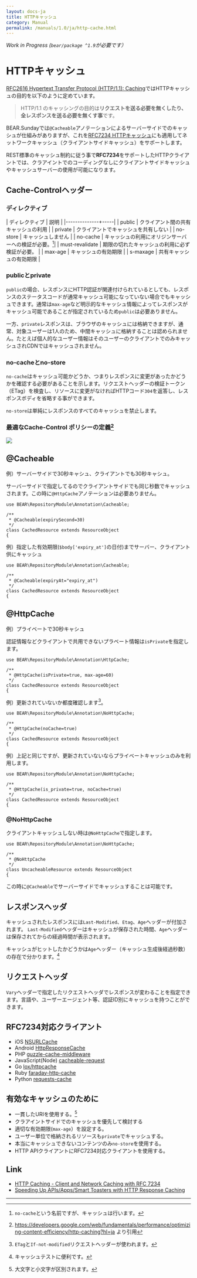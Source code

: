 ```yaml
---
layout: docs-ja
title: HTTPキャッシュ
category: Manual
permalink: /manuals/1.0/ja/http-cache.html
---
```


*Work in Progress (`bear/package ^1.9`が必要です）*

# HTTPキャッシュ

[RFC2616 Hypertext Transfer Protocol (HTTP/1.1): Caching](https://triple-underscore.github.io/RFC2616-ja.html#section-13)ではHTTPキャッシュの目的を以下のように定めています。

>  HTTP/1.1 のキャッシングの目的は**リクエストを送る必要を無くしたり、全レスポンスを送る必要を無くす事**です。

BEAR.Sundayでは`@Cacheable`アノテーションによるサーバーサイドでのキャッシュが仕組みがありますが、これを[RFC7234 HTTPキャッシュ](https://triple-underscore.github.io/RFC7234-ja.html)にも適用してネットワークキャッシュ（クライアントサイドキャッシュ）をサポートします。

REST標準のキャッシュ制約に従う事で**RFC7234**をサポートしたHTTPクライアントでは、クラアイントでのコーディングなしにクライアントサイドキャッシュやキャッシュサーバーの使用が可能になります。

## Cache-Controlヘッダー

### ディレクティブ

| ディレクティブ | 説明 |
|--------------+-----|
| public | クライアント間の共有キャッシュの利用 |
| private | クライアントでキャッシュを共有しない |
| no-store | キャッシュしません |
| no-cache | キャッシュの利用にオリジンサーバーへの検証が必要。[^3]|
| must-revalidate | 期限の切れたキャッシュの利用に必ず検証が必要。 |
| max-age | キャッシュの有効期限 |
| s-maxage | 共有キャッシュの有効期限 |

### publicとprivate

`public`の場合、レスポンスにHTTP認証が関連付けられているとしても、レスポンスのステータスコードが通常キャッシュ可能になっていない場合でもキャッシュできます。通常は`max-age`など明示的なキャッシュ情報によってレスポンスがキャッシュ可能であることが指定されているため`public`は必要ありません。

一方、`private`レスポンスは、ブラウザのキャッシュには格納できますが、通常、対象ユーザーは1人のため、中間キャッシュに格納することは認められません。たとえば個人的なユーザー情報はそのユーザーのクライアントでのみキャッシュされCDNではキャッシュされません。

### no-cacheとno-store

`no-cache`はキャッシュ可能かどうか、つまりレスポンスに変更があったかどうかを確認する必要があることを示します。リクエストヘッダーの検証トークン（ETag）を検査し、リソースに変更がなければHTTPコード`304`を返答し、レスポンスボディを省略する事ができます。

`no-store`は単純にレスポンスのすべてのキャッシュを禁止します。

### 
### 最適なCache-Control ポリシーの定義[^5]

<img src="https://developers.google.com/web/fundamentals/performance/optimizing-content-efficiency/images/http-cache-decision-tree.png?hl=ja">

## @Cacheable

例）サーバーサイドで30秒キャシュ、クライアントでも30秒キャシュ。

サーバーサイドで指定してるのでクライアントサイドでも同じ秒数でキャッシュされます。この時に`@HttpCache`アノテーションは必要ありません。

```php?start_inline
use BEAR\RepositoryModule\Annotation\Cacheable;

/**
 * @Cacheable(expirySecond=30)
 */
class CachedResource extends ResourceObject
{
```

例）指定した有効期限(`$body['expiry_at']`の日付)までサーバー、クライアント供にキャッシュ

```php?start_inline
use BEAR\RepositoryModule\Annotation\Cacheable;

/**
 * @Cacheable(expiryAt="expiry_at")
 */
class CachedResource extends ResourceObject
{
```

## @HttpCache


例）プライベートで30秒キャシュ

認証情報などクライアントで共用できないプラベート情報は`isPrivate`を指定します。

```php?start_inline
use BEAR\RepositoryModule\Annotation\HttpCache;

/**
 * @HttpCache(isPrivate=true, max-age=60)
 */
class CachedResource extends ResourceObject
{
```

例）更新されていないか都度確認します[^2]。

```php?start_inline
use BEAR\RepositoryModule\Annotation\NoHttpCache;

/**
 * @HttpCache(noCache=true)
 */
class CachedResource extends ResourceObject
{
```

例）上記と同じですが、更新されていないならプライベートキャッシュのみを利用します。

```php?start_inline
use BEAR\RepositoryModule\Annotation\NoHttpCache;

/**
 * @HttpCache(is_private=true, noCache=true)
 */
class CachedResource extends ResourceObject
{
```

### @NoHttpCache

クライアントキャッシュしない時は`@NoHttpCache`で指定します。

```php?start_inline
use BEAR\RepositoryModule\Annotation\NoHttpCache;

/**
 * @NoHttpCache
 */
class UncacheableResource extends ResourceObject
{
```

この時に`@Cacheable`でサーバーサイドでキャッシュすることは可能です。

## レスポンスヘッダ

キャッシュされたレスポンスには`Last-Modified`、`Etag`、`Age`ヘッダーが付加されます。
`Last-Modified`ヘッダーはキャッシュが保存された時間、`Age`ヘッダーは保存されてからの経過時間が表示されます。

キャッシュがヒットしたかどうかは`Age`ヘッダー（キャッシュ生成後経過秒数）の存在で分かります。[^1]

## リクエストヘッダ

`Vary`ヘッダーで指定したリクエストヘッダでレスポンスが変わることを指定できます。言語や、ユーザーエージェント等、認証ID別にキャッシュを持つことができます。


## RFC7234対応クライアント

 * iOS [NSURLCache](https://nshipster.com/nsurlcache/)
 * Android [HttpResponseCache](https://developer.android.com/reference/android/net/http/HttpResponseCache)
 * PHP [guzzle-cache-middleware](https://github.com/Kevinrob/guzzle-cache-middleware)
 * JavaScript(Node) [cacheable-request](https://www.npmjs.com/package/cacheable-request)
 * Go [lox/httpcache](https://github.com/lox/httpcache)
 * Ruby [faraday-http-cache](https://github.com/plataformatec/faraday-http-cache)
 * Python [requests-cache](https://pypi.org/project/requests-cache/)

## 有効なキャッシュのために

 * 一貫したURIを使用する。[^7]
 * クラアイントサイドでのキャッシュを優先して検討する
 * 適切な有効期限(`max-age`）を設定する。
 * ユーザー単位で格納されるリソースも`private`でキャッシュする。
 * 本当にキャッシュできないコンテンツのみ`no-store`を使用する。
 * HTTP APIクライアントにRFC7234対応クライアントを使用する。

## Link

 * [HTTP Caching - Client and Network Caching with RFC 7234](https://www.youtube.com/watch?v=761puUy8ir4)
 * [Speeding Up APIs/Apps/Smart Toasters with HTTP Response Caching](https://blog.apisyouwonthate.com/speeding-up-apis-apps-smart-toasters-with-http-response-caching-a67becf829c6)

----

[^1]: キャッシュテストに便利です。
[^2]: `ETag`と`If-not-modified`リクエストヘッダーが使われます。
[^3]: `no-cache`という名前ですが、キャッシュは行います。
[^4]: https://tech.mercari.com/entry/2017/06/22/204500
[^5]: https://developers.google.com/web/fundamentals/performance/optimizing-content-efficiency/http-caching?hl=ja より引用
[^6]: レスポンスにHTTP認証が関連付けられているとしても、レスポンスのステータスコードが通常キャッシュ可能になっていない場合でもキャッシュできます。通常は明示的なキャッシュ情報（「max-age」など）によってレスポンスがキャッシュ可能であることが指定されているため`public`は必要ありません。[^7]
[^7]: 大文字と小文字が区別されます。
